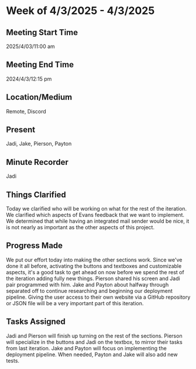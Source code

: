# Week of 4/3/2025 - 4/3/2025
## Meeting Start Time
2025/4/03/11:00 am

## Meeting End Time
2024/4/3/12:15 pm

## Location/Medium
Remote, Discord

## Present
Jadi, Jake, Pierson, Payton

## Minute Recorder
Jadi

## Things Clarified
Today we clarified who will be working on what for the rest of the iteration. We clarified which aspects of Evans feedback that we want to implement. We determined that while having an integrated mail sender would be nice, it is not nearly as important as the other aspects of this project.

## Progress Made
We put our effort today into making the other sections work. Since we've done it all before, activating the buttons and textboxes and customizable aspects, it's a good task to get ahead on now before we spend the rest of the iteration adding fully new things. Pierson shared his screen and Jadi pair programmed with him. Jake and Payton about halfway through separated off to continue researching and beginning our deployment pipeline. Giving the user access to their own website via a GitHub repository or JSON file will be a very important part of this iteration.

## Tasks Assigned
Jadi and Pierson will finish up turning on the rest of the sections. Pierson will specialize in the buttons and Jadi on the textbox, to mirror their tasks from last iteration. Jake and Payton will focus on implementing the deployment pipeline. When needed, Payton and Jake will also add new tests.
